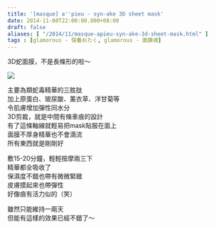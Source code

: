 ```yaml
---
title: '[masque] a''pieu - syn-ake 3D sheet mask'
date: 2014-11-08T22:00:00.000+08:00
draft: false
aliases: [ "/2014/11/masque-apieu-syn-ake-3d-sheet-mask.html" ]
tags : [glamorous - 保養おたく, glamorous - 面膜魂]
---
```


3D蛇面膜，不是長條形的啦～  

![](/images/apieusynake.jpg)

主要為類蛇毒精華的三胜肽  
加上原蛋白、玻尿酸、薰衣草、洋甘菊等  
令肌膚增加彈性同水分  
3D剪裁，就是中間有條車痕的設計  
有了這條軸線就輕易把mask貼服在面上  
面膜不厚身精華也不會滴流  
所有東西就是剛剛好  
  
敷15-20分鐘，輕輕按摩兩三下  
精華都全吸收了  
保濕度不錯也帶有微微緊緻  
皮膚摸起來也帶彈性  
好像痕有活力似的（笑）  
  
雖然只能維持一兩天  
但能有這樣的效果已經不錯了～
